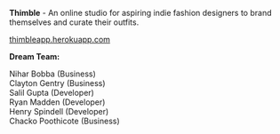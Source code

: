 <b>Thimble</b> - An online studio for aspiring indie fashion designers to brand themselves and curate their outfits.

[thimbleapp.herokuapp.com](http://thimbleapp.herokuapp.com) 

<b>Dream Team: </b>

Nihar Bobba (Business)<br>
Clayton Gentry (Business)<br>
Salil Gupta (Developer)<br>
Ryan Madden (Developer)<br>
Henry Spindell (Developer)<br>
Chacko Poothicote (Business)
